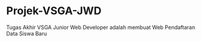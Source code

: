 # Projek-VSGA-JWD

Tugas Akhir VSGA Junior Web Developer adalah membuat Web Pendaftaran Data Siswa Baru
